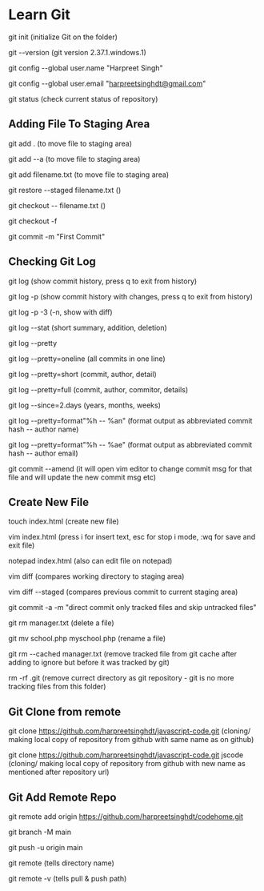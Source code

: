 # Learn Git

git init (initialize Git on the folder)

git --version (git version 2.37.1.windows.1)

git config --global user.name "Harpreet Singh"

git config --global user.email "harpreetsinghdt@gmail.com"

git status (check current status of repository)

## Adding File To Staging Area

git add .	(to move file to staging area)

git add --a (to move file to staging area)

git add filename.txt (to move file to staging area)

git restore --staged filename.txt ()

git checkout -- filename.txt ()

git checkout -f

git commit -m "First Commit"

## Checking Git Log

git log (show commit history, press q to exit from history)

git log -p (show commit history with changes, press q to exit from history)

git log -p -3 (-n, show with diff)

git log --stat (short summary, addition, deletion)

git log --pretty

git log --pretty=oneline (all commits in one line)

git log --pretty=short (commit, author, detail)

git log --pretty=full (commit, author, commitor, details)

git log --since=2.days (years, months, weeks)

git log --pretty=format"%h -- %an" (format output as abbreviated commit hash -- author name)

git log --pretty=format"%h -- %ae" (format output as abbreviated commit hash -- author email)

git commit --amend (it will open vim editor to change commit msg for that file and will update the new commit msg etc)

## Create New File
touch index.html (create new file)

vim index.html (press i for insert text, esc for stop i mode, :wq for save and exit file)

notepad index.html (also can edit file on notepad)

vim diff (compares working directory to staging area)

vim diff --staged (compares previous commit to current staging area)


git commit -a -m "direct commit only tracked files and skip untracked files"

git rm manager.txt (delete a file)

git mv school.php myschool.php (rename a file)

git rm --cached manager.txt (remove tracked file from git cache after adding to ignore but before it was tracked by git)

rm -rf .git (remove currect directory as git repository - git is no more tracking files from this folder)


## Git Clone from remote

git clone https://github.com/harpreetsinghdt/javascript-code.git (cloning/ making local copy of repository from github with same name as on github)

git clone https://github.com/harpreetsinghdt/javascript-code.git jscode (cloning/ making local copy of repository from github with new name as mentioned after repository url)


## Git Add Remote Repo 

git remote add origin https://github.com/harpreetsinghdt/codehome.git

git branch -M main

git push -u origin main

git remote (tells directory name)

git remote -v (tells pull & push path)
